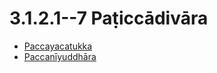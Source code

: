 # 3.1.2.1--7 Paṭiccādivāra

* [Paccayacatukka](3.1.2.1--7/Paccayacatukka.md)
* [Paccanīyuddhāra](3.1.2.1--7/Paccaniyuddhara.md)
